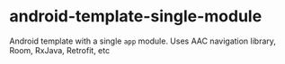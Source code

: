 # android-template-single-module
Android template with a single `app` module. Uses AAC navigation library, Room, RxJava, Retrofit, etc
